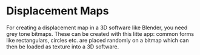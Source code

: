 # Displacement Maps

For creating a displacement map in a 3D software like Blender, you need grey tone bitmaps. These can be created with this litte app: common forms like rectangulars, circles etc. are placed randomly on a bitmap which can then be loaded as texture into a 3D software.
